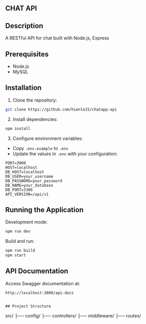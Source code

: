 ## CHAT API

## Description
A RESTful API for chat built with Node.js, Express

## Prerequisites
- Node.js
- MySQL


## Installation
1. Clone the repository:
```bash
git clone https://github.com/hienle15/chatapp-api

```

2. Install dependencies:
```bash
npm install
```

3. Configure environment variables:
- Copy `.env.example` to `.env`
- Update the values in `.env` with your configuration:
```env
PORT=3000
HOST=localhost
DB_HOST=localhost
DB_USER=your_username
DB_PASSWORD=your_password
DB_NAME=your_database
DB_PORT=3306
API_VERSION=/api/v1
```

## Running the Application
Development mode:
```bash
npm run dev
```

Build and run:
```bash
npm run build
npm start
```

## API Documentation
Access Swagger documentation at:
```
http://localhost:3000/api-docs


## Project Structure
```
src/
├── config/
├── controllers/
├── middleware/
├── routes/

```